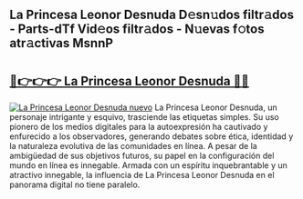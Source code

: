 ## La Princesa Leonor Desnuda D𝚎sn𝚞dos filtr𝚊dos - Parts-dTf Vid𝚎os filtr𝚊dos - N𝚞evas f𝚘tos atr𝚊ctivas MsnnP

# <h2><a href="http://mb6r7p.tromn.icu/?c=La+Princesa+Leonor+Desnuda">🔗👉👉👉 La Princesa Leonor Desnuda 🔗🔗</a></h2>

[![La Princesa Leonor Desnuda nuevo](https://i.imgur.com/pEAQMta.gif)](http://mb6r7p.tromn.icu/?c=La+Princesa+Leonor+Desnuda)
La Princesa Leonor Desnuda, un personaje intrigante y esquivo, trasciende las etiquetas simples. Su uso pionero de los medios digitales para la autoexpresión ha cautivado y enfurecido a los observadores, generando debates sobre ética, identidad y la naturaleza evolutiva de las comunidades en línea. A pesar de la ambigüedad de sus objetivos futuros, su papel en la configuración del mundo en línea es innegable. Armada con un espíritu inquebrantable y un atractivo innegable, la influencia de La Princesa Leonor Desnuda en el panorama digital no tiene paralelo.
